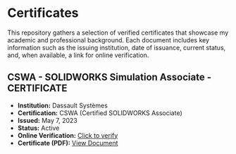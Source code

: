 # Certificates
This repository gathers a selection of verified certificates that showcase my academic and professional background. Each document includes key information such as the issuing institution, date of issuance, current status, and, when available, a link for online verification.

## CSWA - SOLIDWORKS Simulation Associate - CERTIFICATE 

- **Institution:** Dassault Systèmes 
- **Certification:** CSWA (Certified SOLIDWORKS Associate)  
- **Issued:** May 7, 2023   
- **Status:** Active  
- **Online Verification:** [Click to verify](https://cv.virtualtester.com/qr/?b=SLDWRKS&i=C-TDJHEQZ8K5)  
- **Certificate (PDF):** [View Document](./certs/Certificate_C-BKQGFTRJVW.pdf)  
